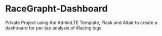 # RaceGrapht-Dashboard
Private Project using the AdminLTE Template, Flask and Altair to create a dashboard
for per-lap analysis of iRacing logs
